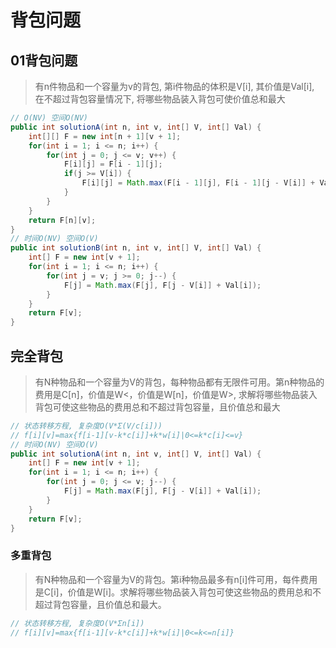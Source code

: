 # 背包问题
## 01背包问题
> 有n件物品和一个容量为v的背包, 第i件物品的体积是V[i], 其价值是Val[i], 在不超过背包容量情况下, 将哪些物品装入背包可使价值总和最大
```java
// O(NV) 空间O(NV)
public int solutionA(int n, int v, int[] V, int[] Val) {
    int[][] F = new int[n + 1][v + 1];
    for(int i = 1; i <= n; i++) {
        for(int j = 0; j <= v; v++) {
            F[i][j] = F[i - 1][j];
            if(j >= V[i]) {
                F[i][j] = Math.max(F[i - 1][j], F[i - 1][j - V[i]] + Val[i]);
            }
        }
    }
    return F[n][v];
}
// 时间O(NV) 空间O(V)
public int solutionB(int n, int v, int[] V, int[] Val) {
    int[] F = new int[v + 1];
    for(int i = 1; i <= n; i++) {
        for(int j = v; j >= 0; j--) {
            F[j] = Math.max(F[j], F[j - V[i]] + Val[i]);
        }
    }
    return F[v];
}
```
## 完全背包
> 有N种物品和一个容量为V的背包，每种物品都有无限件可用。第n种物品的费用是C[n]，价值是W<，价值是W[n]，价值是W>, 求解将哪些物品装入背包可使这些物品的费用总和不超过背包容量，且价值总和最大
```java
// 状态转移方程, 复杂度O(V*Σ(V/c[i]))
// f[i][v]=max{f[i-1][v-k*c[i]]+k*w[i]|0<=k*c[i]<=v}
// 时间O(NV) 空间O(V)
public int solutionA(int n, int v, int[] V, int[] Val) {
    int[] F = new int[v + 1];
    for(int i = 1; i <= n; i++) {
        for(int j = 0; j <= v; j--) {
            F[j] = Math.max(F[j], F[j - V[i]] + Val[i]);
        }
    }
    return F[v];
}
```
### 多重背包
> 有N种物品和一个容量为V的背包。第i种物品最多有n[i]件可用，每件费用是C[i]，价值是W[i]。求解将哪些物品装入背包可使这些物品的费用总和不超过背包容量，且价值总和最大。
```java
// 状态转移方程, 复杂度O(V*Σn[i])
// f[i][v]=max{f[i-1][v-k*c[i]]+k*w[i]|0<=k<=n[i]}
```
